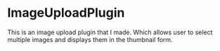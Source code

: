 ImageUploadPlugin
=================

This is an image upload plugin that I made. Which allows user to select multiple images and displays them in the thumbnail form.
